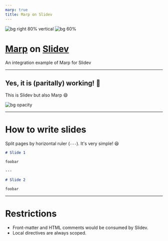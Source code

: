 ```yaml
---
marp: true
title: Marp on Slidev
---
```


<!--
_backgroundImage: url('https://marp.app/assets/hero-background.jpg')
-->

![bg right 80% vertical](https://marp.app/assets/marp.svg)
![bg 60%](https://sli.dev/logo-title.png)

# <!--fit--> [Marp](https://marp.app) on [Slidev](https://sli.dev)

An integration example of Marp for Slidev

---

<!--
_class: invert
-->

## <!--fit--> Yes, it is (paritally) working! :rofl:

This is Slidev but also Marp :smile:

![bg opacity](https://images.unsplash.com/photo-1627433488375-61f25ad84e29?crop=entropy&cs=tinysrgb&fit=max&fm=jpg&ixid=MnwxfDB8MXxyYW5kb218MHx8fHx8fHx8MTYyODA1NDQzNw&ixlib=rb-1.2.1&q=80&w=1080)

---

# How to write slides

Split pages by horizontal ruler (`---`). It's very simple! :satisfied:

```markdown
# Slide 1

foobar

---

# Slide 2

foobar
```

---

# Restrictions

- Front-matter and HTML comments would be consumed by Slidev.
- Local directives are always scoped.
